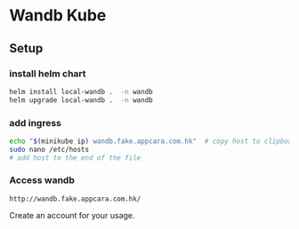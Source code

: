 # Wandb Kube

## Setup

### install helm chart
```bash
helm install local-wandb .  -n wandb
helm upgrade local-wandb .  -n wandb
```

### add ingress
```bash
echo "$(minikube ip) wandb.fake.appcara.com.hk"  # copy host to clipboard
sudo nano /etc/hosts
# add host to the end of the file
```

### Access wandb
`http://wandb.fake.appcara.com.hk/`

Create an account for your usage.

